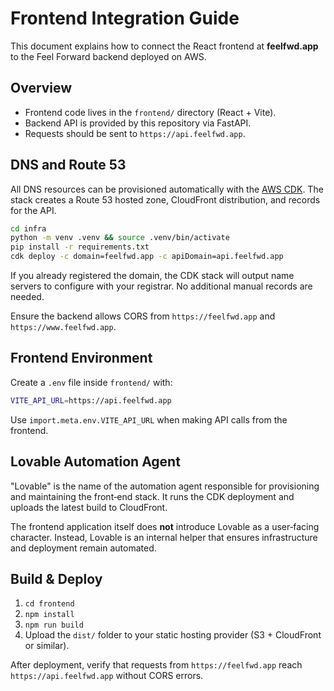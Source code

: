 # Frontend Integration Guide

This document explains how to connect the React frontend at **feelfwd.app** to the Feel Forward backend deployed on AWS.

## Overview

- Frontend code lives in the `frontend/` directory (React + Vite).
- Backend API is provided by this repository via FastAPI.
- Requests should be sent to `https://api.feelfwd.app`.

## DNS and Route 53

All DNS resources can be provisioned automatically with the [AWS CDK](./infra). The stack creates a Route 53 hosted zone, CloudFront distribution, and records for the API.

```bash
cd infra
python -m venv .venv && source .venv/bin/activate
pip install -r requirements.txt
cdk deploy -c domain=feelfwd.app -c apiDomain=api.feelfwd.app
```

If you already registered the domain, the CDK stack will output name servers to configure with your registrar. No additional manual records are needed.

Ensure the backend allows CORS from `https://feelfwd.app` and `https://www.feelfwd.app`.

## Frontend Environment

Create a `.env` file inside `frontend/` with:

```bash
VITE_API_URL=https://api.feelfwd.app
```

Use `import.meta.env.VITE_API_URL` when making API calls from the frontend.

## Lovable Automation Agent

"Lovable" is the name of the automation agent responsible for provisioning and maintaining the front‑end stack. It runs the CDK deployment and uploads the latest build to CloudFront.

The frontend application itself does **not** introduce Lovable as a user‑facing character. Instead, Lovable is an internal helper that ensures infrastructure and deployment remain automated.

## Build & Deploy

1. `cd frontend`
2. `npm install`
3. `npm run build`
4. Upload the `dist/` folder to your static hosting provider (S3 + CloudFront or similar).

After deployment, verify that requests from `https://feelfwd.app` reach `https://api.feelfwd.app` without CORS errors.

